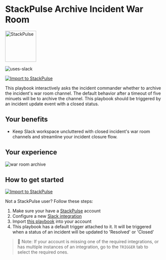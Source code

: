 # StackPulse Archive Incident War Room

<img src="../../images/stackpulse.png" width="100" alt="StackPulse">

![uses-slack](https://img.shields.io/static/v1?label=uses&message=Slack&style=flat&logo=slack&color=4A154B)

[![Import to StackPulse](../../images/open_in_stackpulse.svg)](https://app.stackpulse.io/playbook/create?tab=playbook#https://github.com/stackpulse/playbooks/blob/master/stackpulse/archive-incident-war-room)

This playbook interactively asks the incident commander whether to archive the incident's war room channel.
The default behavior after a timeout of five minuets will be to archive the channel.
This playbook should be triggered by an incident update event with a closed status.

## Your benefits

- Keep Slack workspace uncluttered with closed incident's war room channels and streamline your incident closure flow.

## Your experience

![war room archive](../../images/war_room_archive_question.png)

## How to get started

[![Import to StackPulse](../../images/open_in_stackpulse.svg)](https://app.stackpulse.io/playbook/create?tab=playbook#https://github.com/stackpulse/playbooks/blob/master/stackpulse/archive-incident-war-room)

Not a StackPulse user? Follow these steps:

1. Make sure your have a [StackPulse](https://stackpulse.com/get-started) account
2. Configure a  new [Slack integration](https://docs.stackpulse.io/getting_started/#step-3-configure-a-new-slack-integration)
3. Import [this playbook](https://app.stackpulse.io/playbooks) into your account
4. This playbook has a default trigger attached to it. It will be triggered when a status of an incident will be updated to 'Resolved' or 'Closed'

> :memo: Note: If your account is missing one of the required integrations, or has multiple instances of an integration, go to the `TRIGGER` tab to select the required ones.
